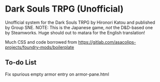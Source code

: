 # Dark Souls TRPG (Unofficial)

Unofficial system for the Dark Souls TRPG by Hironori Katou and published by Group SNE. NOTE: This is the Japanese game, *not* the D&D-based one by Steamworks. Huge should out to matara for the English translation!

Much CSS and code borrowed from <https://gitlab.com/asacolips-projects/foundry-mods/boilerplate>

## To-do List

Fix spurious empty armor entry on armor-pane.html
